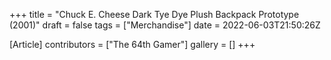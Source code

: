 +++
title = "Chuck E. Cheese Dark Tye Dye Plush Backpack Prototype (2001)"
draft = false
tags = ["Merchandise"]
date = 2022-06-03T21:50:26Z

[Article]
contributors = ["The 64th Gamer"]
gallery = []
+++
